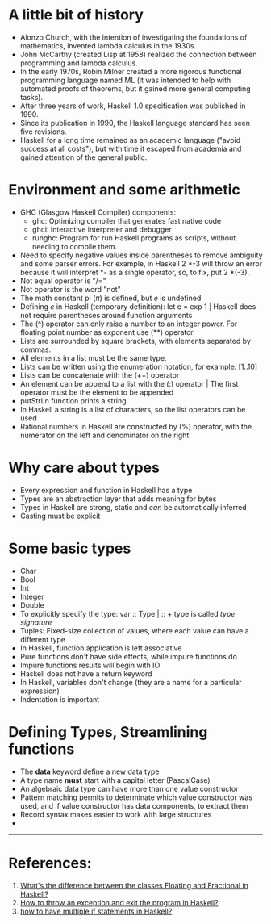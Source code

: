 # A little bit of history
- Alonzo Church, with the intention of investigating the foundations of mathematics, invented lambda calculus in the 1930s.
- John McCarthy (created Lisp at 1958) realized the connection between programming and lambda calculus.
- In the early 1970s, Robin Milner created a more rigorous functional programming language named ML (it was intended to help with automated proofs of theorems, but it gained more general computing tasks).
- After three years of work, Haskell 1.0 specification was published in 1990.
- Since its publication in 1990, the Haskell language standard has seen five revisions.
- Haskell for a long time remained as an academic language ("avoid success at all costs"), but with time it escaped from academia and gained attention of the general public.
# Environment and some arithmetic
- GHC (Glasgow Haskell Compiler) components:
    - ghc: Optimizing compiler that generates fast native code
    - ghci: Interactive interpreter and debugger
    - runghc: Program for run Haskell programs as scripts, without needing to compile them.
- Need to specify negative values inside parentheses to remove ambiguity and some parser errors. For example, in Haskell 2 \*-3 will throw an error because it will interpret \*- as a single operator, so, to fix, put 2 \*(-3).   
- Not equal operator is "/="
- Not operator is the word "not"
- The math constant pi ($\pi$) is defined, but $e$ is undefined.
- Defining $e$ in Haskell (temporary definition): let e = exp 1 | Haskell does not require parentheses around function arguments
- The (^) operator can only raise a number to an integer power. For floating point number as exponent use (\*\*) operator.
- Lists are surrounded by square brackets, with elements separated by commas.
- All elements in a list must be the same type.
- Lists can be written using the enumeration notation, for example: [1..10]
- Lists can be concatenate with the (++) operator
- An element can be append to a list with the (:) operator | The first operator must be the element to be appended
- putStrLn function prints a string
- In Haskell a string is a list of characters, so the list operators can be used
- Rational numbers in Haskell are constructed by (%) operator, with the numerator on the left and denominator on the right
# Why care about types
- Every expression and function in Haskell has a type
- Types are an abstraction layer that adds meaning for bytes
- Types in Haskell are strong, static and *can* be automatically inferred
- Casting must be explicit
# Some basic types
- Char
- Bool
- Int
- Integer
- Double
- To explicitly specify the type: var :: Type | :: + type is called *type signature*
- Tuples: Fixed-size collection of values, where each value can have a different type
- In Haskell, function application is left associative
- Pure functions don't have side effects, while impure functions do
- Impure functions results will begin with IO
- Haskell does not have a return keyword
- In Haskell, variables don't change (they are a name for a particular expression)
- Indentation is important
# Defining Types, Streamlining functions
- The **data** keyword define a new data type
- A type name **must** start with a capital letter (PascalCase)
- An algebraic data type can have more than one value constructor
- Pattern matching permits to determinate which value constructor was used, and if value constructor has data components, to extract them
- Record syntax makes easier to work with large structures
- 
--- 
# References:
1. [What's the difference between the classes Floating and Fractional in Haskell?](https://stackoverflow.com/questions/41964228/whats-the-difference-between-the-classes-floating-and-fractional-in-haskell)
2. [How to throw an exception and exit the program in Haskell?](https://stackoverflow.com/questions/6070316/how-to-throw-an-exception-and-exit-the-program-in-haskell)
3. [how to have multiple if statements in Haskell?](https://stackoverflow.com/questions/74399187/how-to-have-multiple-if-statements-in-haskell)
